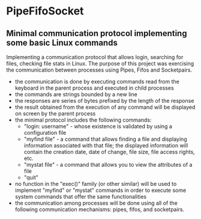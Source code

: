 # PipeFifoSocket
Minimal communication protocol implementing some basic Linux commands
--------------
Implementing a communication protocol that allows login, searching for files, checking file stats in Linux. The purpose of this project was exercising the communication between
processes using Pipes, Fifos and Socketpairs.

- the communication is done by executing commands read from the keyboard in the parent process and executed in child processes
- the commands are strings bounded by a new line
- the responses are series of bytes prefixed by the length of the response
- the result obtained from the execution of any command will be displayed on screen by the parent process
- the minimal protocol includes the following commands:
    - "login: username" - whose existence is validated by using a configuration file
    - "myfind file" - a command that allows finding a file and displaying information associated with that file; the displayed information will contain the creation date, date of change, file size, file access rights, etc.
    - "mystat file" - a command that allows you to view the attributes of a file
    - "quit"
- no function in the "exec()" family (or other similar) will be used to implement "myfind" or "mystat" commands in order to execute some system commands that offer the same functionalities
- the communication among processes will be done using all of the following communication mechanisms: pipes, fifos, and socketpairs.
